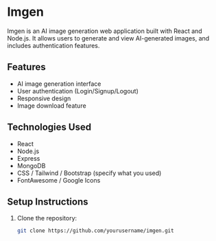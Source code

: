 # Imgen

Imgen is an AI image generation web application built with React and Node.js. It allows users to generate and view AI-generated images, and includes authentication features.

## Features

- AI image generation interface
- User authentication (Login/Signup/Logout)
- Responsive design
- Image download feature

## Technologies Used

- React
- Node.js
- Express
- MongoDB
- CSS / Tailwind / Bootstrap (specify what you used)
- FontAwesome / Google Icons

## Setup Instructions

1. Clone the repository:
   ```bash
   git clone https://github.com/yourusername/imgen.git
